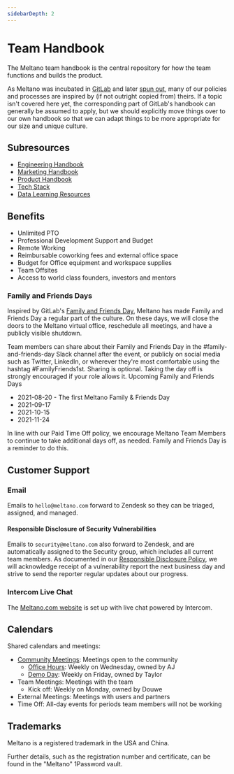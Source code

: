 ```yaml
---
sidebarDepth: 2
---
```


# Team Handbook

The Meltano team handbook is the central repository for how the team functions and builds the product.

As Meltano was incubated in [GitLab](https://about.gitlab.com/) and later [spun out](https://meltano.com/blog/2021/06/30/meltano-spins-out-of-gitlab-raises-seed-round),
many of our policies and processes are inspired by (if not outright copied from) theirs.
If a topic isn't covered here yet, the corresponding part of GitLab's handbook can generally be assumed to apply,
but we should explicitly move things over to our own handbook so that we can adapt things to be more appropriate for our size and unique culture.

## Subresources

- [Engineering Handbook](/handbook/engineering/)
- [Marketing Handbook](/handbook/marketing/)
- [Product Handbook](/handbook/product/)
- [Tech Stack](/handbook/tech-stack/)
- [Data Learning Resources](/handbook/resources/)

## Benefits

* Unlimited PTO
* Professional Development Support and Budget
* Remote Working
* Reimbursable coworking fees and external office space
* Budget for Office equipment and workspace supplies
* Team Offsites
* Access to world class founders, investors and mentors

### Family and Friends Days

Inspired by GitLab's [Family and Friends Day](https://about.gitlab.com/company/family-and-friends-day/), Meltano has made Family and Friends Day a regular part of the culture. On these days, we will close the doors to the Meltano virtual office, reschedule all meetings, and have a publicly visible shutdown.

Team members can share about their Family and Friends Day in the #family-and-friends-day Slack channel after the event, or publicly on social media such as Twitter, LinkedIn, or wherever they're most comfortable using the hashtag #FamilyFriends1st. Sharing is optional. Taking the day off is strongly encouraged if your role allows it.
Upcoming Family and Friends Days

* 2021-08-20 - The first Meltano Family & Friends Day
* 2021-09-17
* 2021-10-15
* 2021-11-24

In line with our Paid Time Off policy, we encourage Meltano Team Members to continue to take additional days off, as needed. Family and Friends Day is a reminder to do this.

## Customer Support

### Email

Emails to `hello@meltano.com` forward to Zendesk so they can be triaged, assigned, and managed.

#### Responsible Disclosure of Security Vulnerabilities

Emails to `security@meltano.com` also forward to Zendesk, and are automatically assigned to the Security group, which includes all current team members.
As documented in our [Responsible Disclosure Policy](/docs/responsible-disclosure.md), we will acknowledge receipt of a vulnerability report the next business day and strive to send the reporter regular updates about our progress.

### Intercom Live Chat

The [Meltano.com website](https://www.meltano.com) is set up with live chat powered by Intercom.

## Calendars

Shared calendars and meetings:
- [Community Meetings](https://calendar.google.com/calendar/u/1?cid=Y18wMWNqNDhoYTRoMTk5Y3RqZWZpODV0OWRnY0Bncm91cC5jYWxlbmRhci5nb29nbGUuY29t): Meetings open to the community
  - [Office Hours](/handbook/engineering/#office-hours): Weekly on Wednesday, owned by AJ
  - [Demo Day](/handbook/engineering/#demo-day): Weekly on Friday, owned by Taylor
- Team Meetings: Meetings with the team
  - Kick off: Weekly on Monday, owned by Douwe
- External Meetings: Meetings with users and partners
- Time Off: All-day events for periods team members will not be working

## Trademarks

Meltano is a registered trademark in the USA and China.

Further details, such as the registration number and certificate, can be found in the "Meltano" 1Password vault.
